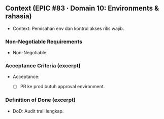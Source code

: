 <!-- AUTO:CONTEXT_V1 BEGIN -->
<!-- parent:#13 epic:#83 generated:2025-08-23T16:21:44.770Z -->
## Context (EPIC #83 · Domain 10: Environments & rahasia)

- Context: Pemisahan env dan kontrol akses rilis wajib.


### Non-Negotiable Requirements
- Non-Negotiable:


### Acceptance Criteria (excerpt)
- Acceptance:
  
  - [ ] PR ke prod butuh approval environment.


### Definition of Done (excerpt)
- DoD: Audit trail lengkap.

<!-- AUTO:CONTEXT_V1 END -->
